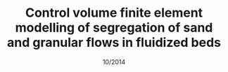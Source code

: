 ---
title:  Control volume finite element modelling of segregation of sand and granular flows in fluidized beds
authors: <strong>J.R. Percival</strong>, D. Pavlidis, Z. Xie, J.L.M. Gomes, M. Sakai, Y. Shigeto, H. Takahashi, O.K. Matar and C.C. Pain
journal: International Journal of Multiphase Flow
paper-url: http://www.sciencedirect.com/science/article/pii/S0301932214001815
date: 10/2014
---